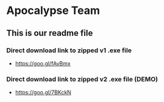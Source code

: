 # Apocalypse Team
## This is our readme file

### Direct download link to zipped v1 .exe file
- https://goo.gl/fAvBmx

###  Direct download link to zipped v2 .exe file (DEMO)
- https://goo.gl/7BKckN
